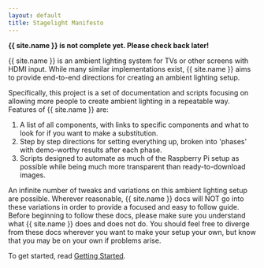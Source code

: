 ```yaml
---
layout: default
title: Stagelight Manifesto
---
```


**{{ site.name }} is not complete yet. Please check back later!**

{{ site.name }} is an ambient lighting system for TVs or other screens with HDMI input.
While many similar implementations exist, {{ site.name }} aims to provide end-to-end directions for creating
an ambient lighting setup.

Specifically, this project is a set of documentation and scripts focusing on allowing more people to
create ambient lighting in a repeatable way. Features of {{ site.name }} are:

1. A list of all components, with links to specific components and what to look for if you want to make a substitution.
1. Step by step directions for setting everything up, broken into 'phases' with demo-worthy results after each phase.
1. Scripts designed to automate as much of the Raspberry Pi setup as possible while being much more transparent than ready-to-download images.

An infinite number of tweaks and variations on this ambient lighting setup are possible.
Wherever reasonable, {{ site.name }} docs will NOT go into these variations in order to provide a focused and easy
to follow guide. Before beginning to follow these docs, please make sure you understand what {{ site.name }} does and does not do.
You should feel free to diverge from these docs wherever you want to make your setup your own, but know that you may be on your own if problems arise.

To get started, read [Getting Started](1_Getting_Started).

